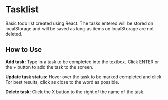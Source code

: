# Tasklist
Basic todo list created using React. The tasks entered will be stored on localStorage and will be saved as long as items on localStorage are not deleted.

## How to Use
**Add task:** Type in a task to be completed into the textbox. Click ENTER or the + button to add the task to the screen. 

**Update task status:** Hover over the task to be marked completed and click. For best results, click as close to the word as possible.

**Delete task:** Click the X button to the right of the name of the task.

